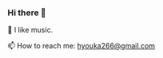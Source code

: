 ### Hi there 👋

<!--
**cdefga/cdefga** is a ✨ _special_ ✨ repository because its `README.md` (this file) appears on your GitHub profile.

Here are some ideas to get you started:

- 🔭 I’m currently working on ...
- 🌱 I’m currently learning AI
- 👯 I’m looking to collaborate on ...
- 🤔 I’m looking for help with ...
- 💬 Ask me about ...
- 📫 How to reach me: ...
- 😄 Pronouns: ...
- ⚡ Fun fact: ...
- 🤔 I don't mind working hard, just don't like working hard on things I don't like.

-->
🌱 I like music.


📫 How to reach me: hyouka266@gmail.com
